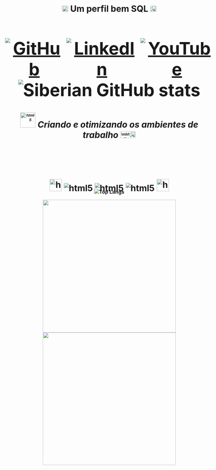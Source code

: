 <div style="display: flex; flex-direction: column; align-items: center; justify-content: center; height: 100vh;">
  <h1 align="center">   <div style="display: inline-block;">
  <img alt="html5" src="https://media3.giphy.com/media/KeUoFXwyzOksZrJ6D6/giphy.webp?cid=ecf05e47lnw97qmsthzozfj4vl75pq0p0w1yxe7jjh2ti8fn&ep=v1_gifs_related&rid=giphy.webp&ct=s" style="width: 20px; height: auto;" />
             Um perfil bem SQL 
    
  <img alt="html5" src="https://media3.giphy.com/media/KeUoFXwyzOksZrJ6D6/giphy.webp?cid=ecf05e47lnw97qmsthzozfj4vl75pq0p0w1yxe7jjh2ti8fn&ep=v1_gifs_related&rid=giphy.webp&ct=s" style="width: 20px; height: auto; transform: scaleX(-1)" />
  <h1 align="center">
  
  <div style="display: flex; flex-direction: row;">
    <a href="https://github.com/siberiandragon" style="margin-right: 10px;">
      <img alt="GitHub" src="https://img.shields.io/badge/GitHub-100000?style=for-the-badge&logo=github&logoColor=white" />
    </a>
    <a href="https://www.linkedin.com/in/felipe-santana-0559781b1/" style="margin-right: 10px;">
      <img alt="LinkedIn" src="https://img.shields.io/badge/LinkedIn-0077B5?style=for-the-badge&logo=linkedin&logoColor=white" />
    </a>
    <a href="https://www.youtube.com/watch?v=dQw4w9WgXcQ">
      <img alt="YouTube" src="https://img.shields.io/badge/YouTube-FF0000?style=for-the-badge&logo=youtube&logoColor=white" />
    </a>
  </div>

  <img alt="Siberian GitHub stats" src="https://github-readme-stats.vercel.app/api?username=siberiandragon&show_icons=true&theme=radical" />

<h5 align="center">
   <img alt="html5" src="https://media3.giphy.com/media/ELfGZ6bACxYLxT0vGB/giphy.webp?cid=ecf05e47o3xjnzbj0edreiov9ykuan0qkfsr0y405herqjpv&ep=v1_stickers_search&rid=giphy.webp&ct=s" style="width: 50px; height: auto;font-size: 12px;" />
    Criando e otimizando os ambientes de trabalho
   <img alt="html5" src="https://media3.giphy.com/media/ELfGZ6bACxYLxT0vGB/giphy.webp?cid=ecf05e47o3xjnzbj0edreiov9ykuan0qkfsr0y405herqjpv&ep=v1_stickers_search&rid=giphy.webp&ct=s" style="width: 50px; height: 20%;font-size: 12px; transform: scaleX(-1)" />
</h5>

  <div style="display: inline-block;">
  <img alt="html5" src="https://camo.githubusercontent.com/63abdc3407ab5749a6fa046151ee56433f7922da540e1aa8d3b5795200dde75f/68747470733a2f2f6f63746f6465782e6769746875622e636f6d2f696d616765732f6461667470756e6b746f6361742d6775792e676966" style="width: 40px; height: auto;" />
    <img alt="html5" src="https://img.shields.io/badge/Python-14354C?style=for-the-badge&logo=python&logoColor=white" />
    <img alt="html5" src="https://img.shields.io/badge/MySQL-00000F?style=for-the-badge&logo=mysql&logoColor=white" />
    <img alt="html5" src="https://img.shields.io/badge/Oracle-F80000?style=for-the-badge&logo=oracle&logoColor=black" />
    <img alt="html5" src="https://camo.githubusercontent.com/63abdc3407ab5749a6fa046151ee56433f7922da540e1aa8d3b5795200dde75f/68747470733a2f2f6f63746f6465782e6769746875622e636f6d2f696d616765732f6461667470756e6b746f6361742d6775792e676966" style="width: 40px; height: auto;" />   
  </div>
</div>

 <h3 align="center">

![Top Langs](https://github-readme-stats.vercel.app/api/top-langs/?username=siberiandragon&layout=compact)


  <img width="434px" src="https://github-readme-stats.vercel.app/api?username=raydevcp20&theme=gotham&show_icons=true" />
  <img width="434px" src="https://github-readme-stats.vercel.app/api/top-langs/?username=raydevcp20&hide=html&layout=compact&theme=gotham" />
</p>
</h3>
